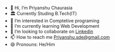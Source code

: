 - 👋 Hi, I’m Priyanshu Chaurasia
- 🏛️ Currently Studing B.Tech(IT) 
- 👀 I’m interested in Comptetive programing
- 🌱 I’m currently learning Web Development
- 💞️ I’m looking to collaborate on [Linkedin](https://www.linkedin.com/in/priyanshu-chaurasia-753907215/)
- 📫 How to reach me Priyanshu.sde@gmail.com
- 😄 Pronouns: He/Him

<!---
Priyanshu-sde/Priyanshu-sde is a ✨ special ✨ repository because its `README.md` (this file) appears on your GitHub profile.
You can click the Preview link to take a look at your changes.
--->

